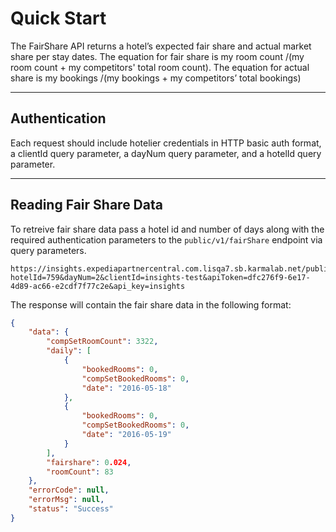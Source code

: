 # Quick Start

The FairShare API returns a hotel’s expected fair share and actual market share per stay dates. 
The equation for fair share is my room count /(my room count + my competitors' total room count). 
The equation for actual share is my bookings /(my bookings + my competitors’ total bookings)

----

## Authentication
Each request should include hotelier credentials in HTTP basic auth format, a clientId query parameter, a dayNum query parameter, and a hotelId query parameter.

----

## Reading Fair Share Data

To retreive fair share data pass a hotel id and number of days along with the required authentication parameters to the ```public/v1/fairShare``` endpoint via query parameters.  

```
https://insights.expediapartnercentral.com.lisqa7.sb.karmalab.net/public/v1/fairShare?hotelId=759&dayNum=2&clientId=insights-test&apiToken=dfc276f9-6e17-4d89-ac66-e2cdf7f77c2e&api_key=insights
```

The response will contain the fair share data in the following format: 

```JSON
{
    "data": {
        "compSetRoomCount": 3322,
        "daily": [
            {
                "bookedRooms": 0,
                "compSetBookedRooms": 0,
                "date": "2016-05-18"
            },
            {
                "bookedRooms": 0,
                "compSetBookedRooms": 0,
                "date": "2016-05-19"
            }
        ],
        "fairshare": 0.024,
        "roomCount": 83
    },
    "errorCode": null,
    "errorMsg": null,
    "status": "Success"
}
```